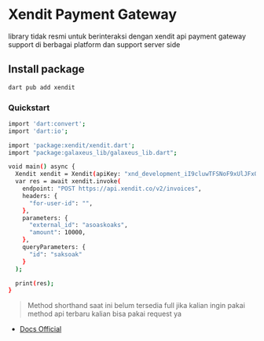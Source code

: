 # Xendit Payment Gateway

library tidak resmi untuk berinteraksi dengan xendit api payment gateway support di berbagai platform dan support server side

## Install package

```bash
dart pub add xendit
```

### Quickstart

```bash
import 'dart:convert';
import 'dart:io';

import 'package:xendit/xendit.dart';
import "package:galaxeus_lib/galaxeus_lib.dart";

void main() async {
  Xendit xendit = Xendit(apiKey: "xnd_development_iI9cluwTFSNoF9xUlJFxOYvMAD21WV6OHv1oMKKkSAEtdf2QQG0yVnS6BLMkn");
  var res = await xendit.invoke(
    endpoint: "POST https://api.xendit.co/v2/invoices",
    headers: {
      "for-user-id": "",
    },
    parameters: {
      "external_id": "asoaskoaks",
      "amount": 10000,
    },
    queryParameters: {
      "id": "saksoak"
    }
  );

  print(res);
}
```

> Method shorthand saat ini belum tersedia full jika kalian ingin pakai method api terbaru kalian bisa pakai request ya


- [Docs Official](https://developers.xendit.co/api-reference/)